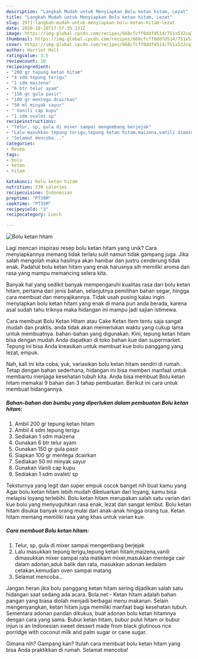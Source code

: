 ```yaml
---
description: "Langkah Mudah untuk Menyiapkan Bolu ketan hitam, Lezat"
title: "Langkah Mudah untuk Menyiapkan Bolu ketan hitam, Lezat"
slug: 2971-langkah-mudah-untuk-menyiapkan-bolu-ketan-hitam-lezat
date: 2020-10-26T17:57:35.131Z
image: https://img-global.cpcdn.com/recipes/668cfcff0ddfd514/751x532cq70/bolu-ketan-hitam-foto-resep-utama.jpg
thumbnail: https://img-global.cpcdn.com/recipes/668cfcff0ddfd514/751x532cq70/bolu-ketan-hitam-foto-resep-utama.jpg
cover: https://img-global.cpcdn.com/recipes/668cfcff0ddfd514/751x532cq70/bolu-ketan-hitam-foto-resep-utama.jpg
author: Harriet Holt
ratingvalue: 3.5
reviewcount: 10
recipeingredient:
- "200 gr tepung ketan hitam"
- "4 sdm tepung terigu"
- "1 sdm maizena"
- "6 btr telur ayam"
- "150 gr gula pasir"
- "100 gr mentega dcairkan"
- "50 ml minyak sayur"
- " Vanili cap kupu"
- "1 sdm ovalet sp"
recipeinstructions:
- "Telur, sp, gula di mixer sampai mengembang berjejak"
- "Lalu masukkan tepung terigu,tepung ketan hitam,maizena,vanili dimasukkan mixer sampai rata matikam mixer,masukkan mentega cair dalam adonan,aduk balik dan rata, masukkan adonan kedalam cetakan,kemudian oven sampai matang"
- "Selamat mencoba..."
categories:
- Resep
tags:
- bolu
- ketan
- hitam

katakunci: bolu ketan hitam 
nutrition: 239 calories
recipecuisine: Indonesian
preptime: "PT39M"
cooktime: "PT35M"
recipeyield: "3"
recipecategory: Lunch

---
```



![Bolu ketan hitam](https://img-global.cpcdn.com/recipes/668cfcff0ddfd514/751x532cq70/bolu-ketan-hitam-foto-resep-utama.jpg)

Lagi mencari inspirasi resep bolu ketan hitam yang unik? Cara menyiapkannya memang tidak terlalu sulit namun tidak gampang juga. Jika salah mengolah maka hasilnya akan hambar dan justru cenderung tidak enak. Padahal bolu ketan hitam yang enak harusnya sih memiliki aroma dan rasa yang mampu memancing selera kita.

Banyak hal yang sedikit banyak mempengaruhi kualitas rasa dari bolu ketan hitam, pertama dari jenis bahan, selanjutnya pemilihan bahan segar, hingga cara membuat dan menyajikannya. Tidak usah pusing kalau ingin menyiapkan bolu ketan hitam yang enak di mana pun anda berada, karena asal sudah tahu triknya maka hidangan ini mampu jadi sajian istimewa.

Cara membuat Bolu Ketan Hitam atau Cake Ketan Item tentu saja sangat mudah dan praktis. anda tidak akan memerlukan waktu yang cukup lama untuk membuatnya. bahan-bahan yang digunakan. Kini, tepung ketan hitam bisa dengan mudah Anda dapatkan di toko bahan kue dan supermarket. Tepung ini bisa Anda kreasikan untuk membuat kue bolu panggang yang lezat, empuk.


Nah, kali ini kita coba, yuk, variasikan bolu ketan hitam sendiri di rumah. Tetap dengan bahan sederhana, hidangan ini bisa memberi manfaat untuk membantu menjaga kesehatan tubuh kita. Anda bisa membuat Bolu ketan hitam memakai 9 bahan dan 3 tahap pembuatan. Berikut ini cara untuk membuat hidangannya.

<!--inarticleads1-->

##### Bahan-bahan dan bumbu yang diperlukan dalam pembuatan Bolu ketan hitam:

1. Ambil 200 gr tepung ketan hitam
1. Ambil 4 sdm tepung terigu
1. Sediakan 1 sdm maizena
1. Gunakan 6 btr telur ayam
1. Gunakan 150 gr gula pasir
1. Siapkan 100 gr mentega dcairkan
1. Sediakan 50 ml minyak sayur
1. Gunakan  Vanili cap kupu
1. Sediakan 1 sdm ovalet/ sp


Teksturnya yang legit dan super empuk cocok banget nih buat kamu yang Agar bolu ketan hitam lebih mudah dikeluarkan dari loyang, kamu bisa melapisi loyang terlebihi. Bolu ketan hitam merupakan salah satu varian dari kue bolu yang menyuguhkan rasa enak, lezat dan sangat lembut. Bolu ketan hitam disukai banyak orang mulai dari anak-anak hingga orang tua. Ketan hitam memang memiliki rasa yang khas untuk varian kue. 

<!--inarticleads2-->

##### Cara membuat Bolu ketan hitam:

1. Telur, sp, gula di mixer sampai mengembang berjejak
1. Lalu masukkan tepung terigu,tepung ketan hitam,maizena,vanili dimasukkan mixer sampai rata matikam mixer,masukkan mentega cair dalam adonan,aduk balik dan rata, masukkan adonan kedalam cetakan,kemudian oven sampai matang
1. Selamat mencoba...


Jangan heran jika bolu panggang ketan hitam sering dijadikan salah satu hidangan saat sedang ada acara. Bola.net - Ketan hitam adalah bahan pangan yang biasa diolah menjadi berbagai menu makanan. Selain mengenyangkan, ketan hitam juga memiliki manfaat bagi kesehatan tubuh. Sementara adonan pandan dikukus, buat adonan bolu ketan hitamnya dengan cara yang sama. Bubur ketan hitam, bubur pulut hitam or bubur injun is an Indonesian sweet dessert made from black glutinous rice porridge with coconut milk and palm sugar or cane sugar. 

Gimana nih? Gampang kan? Itulah cara membuat bolu ketan hitam yang bisa Anda praktikkan di rumah. Selamat mencoba!
